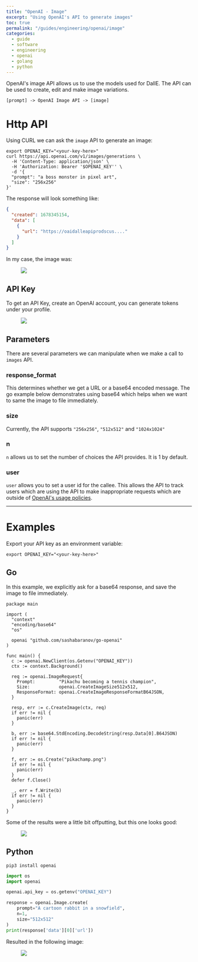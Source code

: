 ```yaml
---
title: "OpenAI - Image"
excerpt: "Using OpenAI's API to generate images"
toc: true
permalink: "/guides/engineering/openai/image"
categories:
  - guide
  - software
  - engineering
  - openai
  - golang
  - python
---
```


OpenAI's image API allows us to use the models used for DallE. The API can be used to create, edit and make image variations.

```
[prompt] -> OpenAI Image API -> [image]
```

# Http API

Using CURL we can ask the `image` API to generate an image:

```
export OPENAI_KEY="<your-key-here>"
curl https://api.openai.com/v1/images/generations \
  -H 'Content-Type: application/json' \
  -H 'Authorization: Bearer '$OPENAI_KEY'' \
  -d '{
  "prompt": "a boss monster in pixel art",
  "size": "256x256"
}'
```

The response will look something like:
```json
{
  "created": 1678345154,
  "data": [
    {
      "url": "https://oaidalleapiprodscus...."
    }
  ]
}
```

In my case, the image was:
<figure class="half">
    <img src="/assets/images/posts/guides/openai/images/000_bossmonster.png">
</figure>

## API Key

To get an API Key, create an OpenAI account, you can generate tokens under your profile.

<figure>
    <img src="/assets/images/posts/guides/openai/000_apikey.png">
</figure>

## Parameters

There are several parameters we can manipulate when we make a call to `images` API.

### response_format

This determines whether we get a URL or a base64 encoded message. The go example below demonstrates using base64 which helps when we want to same the image to file immediately.

### size

Currently, the API supports `"256x256"`, `"512x512"` and `"1024x1024"`

### n

`n` allows us to set the number of choices the API provides. It is 1 by default.

### user

`user` allows you to set a user id for the callee. This allows the API to track users which are using the API to make inappropriate requests which are outside of [OpenAI's usage policies](https://platform.openai.com/docs/usage-policies/disallowed-usage).

---

# Examples

Export your API key as an environment variable:

```
export OPENAI_KEY="<your-key-here>"
```

## Go

In this example, we explicitly ask for a base64 response, and save the image to file immediately.

```golang
package main

import (
  "context"
  "encoding/base64"
  "os"

  openai "github.com/sashabaranov/go-openai"
)

func main() {
  c := openai.NewClient(os.Getenv("OPENAI_KEY"))
  ctx := context.Background()

  req := openai.ImageRequest{
    Prompt:         "Pikachu becoming a tennis champion",
    Size:           openai.CreateImageSize512x512,
    ResponseFormat: openai.CreateImageResponseFormatB64JSON,
  }

  resp, err := c.CreateImage(ctx, req)
  if err != nil {
    panic(err)
  }

  b, err := base64.StdEncoding.DecodeString(resp.Data[0].B64JSON)
  if err != nil {
    panic(err)
  }

  f, err := os.Create("pikachamp.png")
  if err != nil {
    panic(err)
  }
  defer f.Close()

  _, err = f.Write(b)
  if err != nil {
    panic(err)
  }
}
```

Some of the results were a little bit offputting, but this one looks good:
<figure class="half">
    <img src="/assets/images/posts/guides/openai/images/001_pikachamp.png">
</figure>

## Python

```
pip3 install openai
```

```python
import os
import openai

openai.api_key = os.getenv("OPENAI_KEY")

response = openai.Image.create(
    prompt="A cartoon rabbit in a snowfield",
    n=1,
    size="512x512"
)
print(response['data'][0]['url'])
```

Resulted in the following image:
<figure class="half">
    <img src="/assets/images/posts/guides/openai/images/002_snowfield.png">
</figure>
